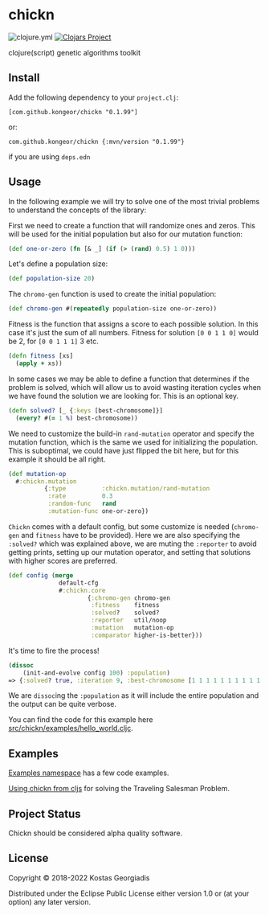 # chickn

![clojure.yml](https://github.com/kongeor/chickn/actions/workflows/clojure.yml/badge.svg)
[![Clojars Project](https://img.shields.io/clojars/v/com.github.kongeor/chickn.svg)](https://clojars.org/com.github.kongeor/chickn)

clojure(script) genetic algorithms toolkit


## Install

Add the following dependency to your `project.clj`:

```
[com.github.kongeor/chickn "0.1.99"]
```

or: 

```
com.github.kongeor/chickn {:mvn/version "0.1.99"}
```

if you are using `deps.edn`

## Usage

In the following example we will try to solve one of the most trivial problems to understand the concepts of
the library:

First we need to create a function that will randomize ones and zeros. This will be used for the initial population
but also for our mutation function:

```clojure
(def one-or-zero (fn [& _] (if (> (rand) 0.5) 1 0)))
```

Let's define a population size:

```clojure
(def population-size 20)
```

The `chromo-gen` function is used to create the initial population:

```clojure
(def chromo-gen #(repeatedly population-size one-or-zero))
```

Fitness is the function that assigns a score to each possible solution. In this case it's just the sum of
all numbers. Fitness for solution `[0 0 1 1 0]` would be 2, for `[0 0 1 1 1]` 3 etc.

```clojure
(defn fitness [xs]
  (apply + xs))
```

In some cases we may be able to define a function that determines if the problem is solved, which will allow us
to avoid wasting iteration cycles when we have found the solution we are looking for. This is an optional key.

```clojure
(defn solved? [_ {:keys [best-chromosome]}]
  (every? #(= 1 %) best-chromosome))
```

We need to customize the build-in `rand-mutation` operator and specify the mutation function, which is the
same we used for initializing the population. This is suboptimal, we could have just flipped the bit here,
but for this example it should be all right.

```clojure
(def mutation-op
  #:chickn.mutation
          {:type          :chickn.mutation/rand-mutation
           :rate          0.3
           :random-func   rand
           :mutation-func one-or-zero})
```

`Chickn` comes with a default config, but some customize is needed (`chromo-gen` and `fitness` have to be provided).
Here we are also specifying the `:solved?` which was explained above, we are muting the `:reporter` to avoid getting
prints, setting up our mutation operator, and setting that solutions with higher scores are preferred.

```clojure
(def config (merge
              default-cfg
              #:chickn.core
                      {:chromo-gen chromo-gen
                       :fitness    fitness
                       :solved?    solved?
                       :reporter   util/noop
                       :mutation   mutation-op
                       :comparator higher-is-better}))
```

It's time to fire the process!

```clojure
(dissoc
    (init-and-evolve config 100) :population)
=> {:solved? true, :iteration 9, :best-chromosome [1 1 1 1 1 1 1 1 1 1 1 1 1 1 1 1 1 1 1 1], :time 1}
```

We are `dissoc`ing the `:population` as it will include the entire population and the output can
be quite verbose. 

You can find the code for this example here [src/chickn/examples/hello_world.cljc](src/chickn/examples/hello_world.cljc).

## Examples

[Examples namespace](/src/chickn/examples) has a few code examples.

[Using chickn from cljs](https://kongeor.github.io/chicknism/) for solving the
Traveling Salesman Problem.


## Project Status

Chickn should be considered alpha quality software.

## License

Copyright © 2018-2022 Kostas Georgiadis

Distributed under the Eclipse Public License either version 1.0 or (at
your option) any later version.
